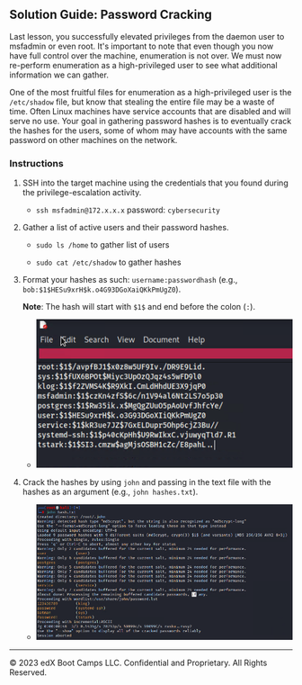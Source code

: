 ## Solution Guide: Password Cracking

Last lesson, you successfully elevated privileges from the daemon user to msfadmin or even root. It's important to note that even though you now have full control over the machine, enumeration is not over. We must now re-perform enumeration as a high-privileged user to see what additional information we can gather. 

One of the most fruitful files for enumeration as a high-privileged user is the `/etc/shadow` file, but know that stealing the entire file may be a waste of time. Often Linux machines have service accounts that are disabled and will serve no use. Your goal in gathering password hashes is to eventually crack the hashes for the users, some of whom may have accounts with the same password on other machines on the network. 

### Instructions 

1. SSH into the target machine using the credentials that you found during the privilege-escalation activity.

     - `ssh msfadmin@172.x.x.x` password: `cybersecurity`

2. Gather a list of active users and their password hashes.

     - `sudo ls /home` to gather list of users

     - `sudo cat /etc/shadow` to gather hashes

3. Format your hashes as such: `username:passwordhash` (e.g., `bob:$1$HESu9xrH$k.o4G93DGoXaiQKkPmUgZ0`). 

     **Note**: The hash will start with `$1$` and end before the colon (`:`).
	- ![Screenshot of what the hashes file should look like after editing it](hashes.PNG)

4. Crack the hashes by using `john` and passing in the text file with the hashes as an argument (e.g., `john hashes.txt`).
	
	- ![Screenshot of the cracked passwords](cracked.PNG)

---

© 2023 edX Boot Camps LLC. Confidential and Proprietary. All Rights Reserved.



